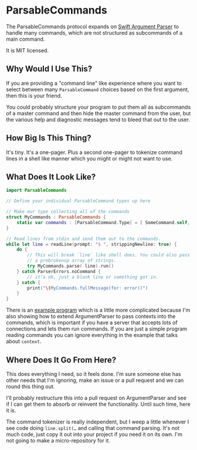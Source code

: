 # ParsableCommands

The ParsableCommands protocol expands on [Swift Argument Parser](https://github.com/apple/swift-argument-parser) 
to handle many commands, which are not structured as subcommands of a main command.

It is MIT licensed.

## Why Would I Use This?

If you are providing a "command line" like experience where you want to select between
many `ParsableCommand` choices based on the first argument, then this is your friend.

You could probably structure your program to put them all as subcommands of a master
command and then hide the master command from the user, but the various help and 
diagnostic messages tend to bleed that out to the user.

## How Big Is This Thing?

It's tiny. It's a one-pager. Plus a second one-pager to tokenize command lines in a shell like manner which you might or might not want to use.

## What Does It Look Like?

```swift
import ParsableCommands

// Define your individual ParsableCommand types up here

// Make our type collecting all of the commands
struct MyCommands : ParsableCommands {
    static var commands : [ParsableCommand.Type] = [ SomeCommand.self, SomeOtherCommand.self ] // ...
}

// Read lines from stdin and send them out to the commands.
while let line = readLine(prompt: "$ ", strippingNewline: true) {
    do {
        // This will break `line` like shell does. You could also pass
        // a prebrokenup array of strings.
        try MyCommands.parse( line).run()
    } catch ParserErrors.noCommand {
        // it's ok, just a blank line or something got in.
    } catch {
        print("\(MyCommands.fullMessage(for: error))")
    }
}
```

There is an [example program](https://github.com/jimstudt/ParsableCommands/blob/main/Sources/Example/main.swift) 
which is a little more complicated because I'm also showing how to extend ArgumentParser to pass contexts into the 
commands, which is important if you have a server that accepts lots of connections and lets them run commands.
If you are just a simple program reading commands you can ignore everything in the example that talks about `context`.

## Where Does It Go From Here?

This does everything I need, so it feels done. I'm sure someone else has other needs that I'm ignoring, make an issue 
or a pull request and we can round this thing out.

I'll probably restructure this into a pull request on ArgumentParser and see if I can get them to absorb or reinvent the 
functionality. Until such time, here it is.

The command tokenizer is really independent, but I weep a little whenever I see code doing `line.split(…` and calling
that command parsing. It's not much code, just copy it out into your project if you need it on its own. I'm not going to
make a micro-repository for it.

